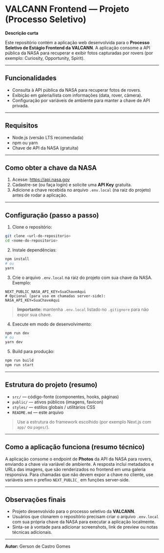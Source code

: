 # VALCANN Frontend — Projeto (Processo Seletivo)

**Descrição curta**

Este repositório contém a aplicação web desenvolvida para o **Processo Seletivo de Estágio Frontend da VALCANN**. A aplicação consome a API pública da NASA para recuperar e exibir fotos capturadas por rovers (por exemplo: Curiosity, Opportunity, Spirit).

---

## Funcionalidades

- Consulta à API pública da NASA para recuperar fotos de rovers.
- Exibição em galeria/lista com informações (data, rover, câmera).
- Configuração por variáveis de ambiente para manter a chave de API privada.

---

## Requisitos

- Node.js (versão LTS recomendada)
- npm ou yarn
- Chave de API da NASA (gratuita)

---

## Como obter a chave da NASA

1. Acesse: https://api.nasa.gov
2. Cadastre-se (ou faça login) e solicite uma **API Key** gratuita.
3. Adicione a chave recebida no arquivo `.env.local` (na raiz do projeto) antes de rodar a aplicação.

---

## Configuração (passo a passo)

1. Clone o repositório:

```bash
git clone <url-do-repositorio>
cd <nome-do-repositorio>
```

2. Instale dependências:

```bash
npm install
# ou
yarn
```

3. Crie o arquivo `.env.local` na raiz do projeto com sua chave da NASA. Exemplo:

```
NEXT_PUBLIC_NASA_API_KEY=SuaChaveAqui
# Opcional (para uso em chamadas server-side):
NASA_API_KEY=SuaChaveAqui
```

> **Importante:** mantenha `.env.local` listado no `.gitignore` para não expor sua chave.

4. Execute em modo de desenvolvimento:

```bash
npm run dev
# ou
yarn dev
```

5. Build para produção:

```bash
npm run build
npm run start
```

---

## Estrutura do projeto (resumo)

- `src/` — código-fonte (componentes, hooks, páginas)
- `public/` — ativos públicos (imagens, favicon)
- `styles/` — estilos globais / utilitários CSS
- `README.md` — este arquivo

> Use a estrutura do framework escolhido (por exemplo Next.js com `app/` ou `pages/`).

---

## Como a aplicação funciona (resumo técnico)

A aplicação consome o endpoint de **Photos** da API da NASA para rovers, enviando a chave via variável de ambiente. A resposta inclui metadados e URLs das imagens, que são renderizados no frontend em uma galeria responsiva. Para chamadas que não devem expor a chave no cliente, use variáveis sem o prefixo `NEXT_PUBLIC_` em funções server-side.

---

## Observações finais

- Projeto desenvolvido para o processo seletivo da **VALCANN**.
- Usuários que clonarem o repositório precisam criar o arquivo `.env.local` com sua própria chave da NASA para executar a aplicação localmente.
- Sinta-se à vontade para adicionar screenshots, link de preview ou notas técnicas adicionais.

---

**Autor:** Gerson de Castro Gomes



